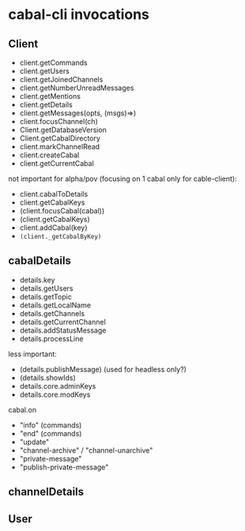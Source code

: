 # cabal-cli invocations

## Client
* client.getCommands
* client.getUsers
* client.getJoinedChannels
* client.getNumberUnreadMessages
* client.getMentions
* client.getDetails
* client.getMessages(opts, (msgs)=>)
* client.focusChannel(ch)
* Client.getDatabaseVersion
* Client.getCabalDirectory
* client.markChannelRead
* client.createCabal
* client.getCurrentCabal

not important for alpha/pov (focusing on 1 cabal only for cable-client):
* client.cabalToDetails
* client.getCabalKeys
* (client.focusCabal(cabal))
* (client.getCabalKeys)
* client.addCabal(key)
* `(client._getCabalByKey)`

## cabalDetails
* details.key
* details.getUsers
* details.getTopic
* details.getLocalName
* details.getChannels
* details.getCurrentChannel
* details.addStatusMessage
* details.processLine

less important:
* (details.publishMessage) (used for headless only?)
* (details.showIds)
* details.core.adminKeys
* details.core.modKeys

cabal.on
* "info" (commands)
* "end" (commands)
* "update"
* "channel-archive" / "channel-unarchive"
* "private-message"
* "publish-private-message"
## channelDetails
## User
